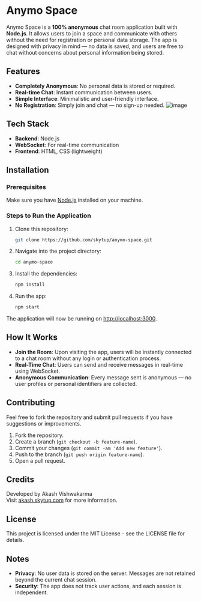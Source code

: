 # Anymo Space

Anymo Space is a **100% anonymous** chat room application built with **Node.js**. It allows users to join a space and communicate with others without the need for registration or personal data storage. The app is designed with privacy in mind — no data is saved, and users are free to chat without concerns about personal information being stored.

## Features

- **Completely Anonymous**: No personal data is stored or required.
- **Real-time Chat**: Instant communication between users.
- **Simple Interface**: Minimalistic and user-friendly interface.
- **No Registration**: Simply join and chat — no sign-up needed.
![image](https://github.com/user-attachments/assets/fb765387-4f34-4a29-8bc5-ccf4749a1803)

## Tech Stack

- **Backend**: Node.js
- **WebSocket**: For real-time communication
- **Frontend**: HTML, CSS (lightweight)

## Installation

### Prerequisites

Make sure you have [Node.js](https://nodejs.org/) installed on your machine.

### Steps to Run the Application

1. Clone this repository:

   ```bash
   git clone https://github.com/skytup/anymo-space.git
   ```

2. Navigate into the project directory:

   ```bash
   cd anymo-space
   ```

3. Install the dependencies:

   ```bash
   npm install
   ```

4. Run the app:

   ```bash
   npm start
   ```

The application will now be running on [http://localhost:3000](http://localhost:3000).

## How It Works

- **Join the Room**: Upon visiting the app, users will be instantly connected to a chat room without any login or authentication process.
- **Real-Time Chat**: Users can send and receive messages in real-time using WebSocket.
- **Anonymous Communication**: Every message sent is anonymous — no user profiles or personal identifiers are collected.

## Contributing

Feel free to fork the repository and submit pull requests if you have suggestions or improvements.

1. Fork the repository.
2. Create a branch (`git checkout -b feature-name`).
3. Commit your changes (`git commit -am 'Add new feature'`).
4. Push to the branch (`git push origin feature-name`).
5. Open a pull request.

## Credits

Developed by Akash Vishwakarma  
Visit [akash.skytup.com](https://akash.skytup.com) for more information.

## License

This project is licensed under the MIT License - see the LICENSE file for details.

## Notes

- **Privacy**: No user data is stored on the server. Messages are not retained beyond the current chat session.
- **Security**: The app does not track user actions, and each session is independent.
